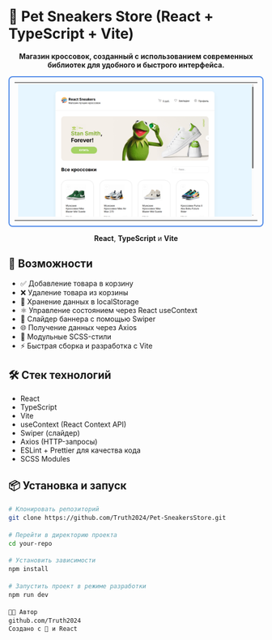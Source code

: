 # 📝 Pet Sneakers Store (React + TypeScript + Vite)

<div align="center">
    <p><strong>Магазин кроссовок, созданный с использованием современных библиотек для удобного и быстрого интерфейса.</strong></p>
  <table style="border: 2px solid #4a86e8; border-radius: 8px; padding: 10px">
    <tr>
      <td>
 <img src="https://raw.githubusercontent.com/Truth2024/Pet-SneakersStore/main/src/assets/img/sneakers.png" 
             alt="Sneakers" 
             style="width: 100%; max-width: 100%; height: auto"/>
      </td>
    </tr>
  </table>
  <p><strong>React</strong>, <strong>TypeScript</strong> и <strong>Vite</strong></p>
</div>

## 🚀 Возможности

-	✅ Добавление товара в корзину
-	❌ Удаление товара из корзины
-	💾 Хранение данных в localStorage
-	⚛️ Управление состоянием через React useContext
-	📱 Слайдер баннера с помощью Swiper
-	🌐 Получение данных через Axios
-	🎨 Модульные SCSS-стили
-	⚡ Быстрая сборка и разработка с Vite

## 🛠️ Стек технологий

- React
- TypeScript
- Vite
- useContext (React Context API)
- Swiper (слайдер)
- Axios (HTTP-запросы)
- ESLint + Prettier для качества кода
- SCSS Modules

## 📦 Установка и запуск

```bash
# Клонировать репозиторий
git clone https://github.com/Truth2024/Pet-SneakersStore.git

# Перейти в директорию проекта
cd your-repo

# Установить зависимости
npm install

# Запустить проект в режиме разработки
npm run dev

🧑‍💻 Автор
github.com/Truth2024
Создано с 💙 и React
